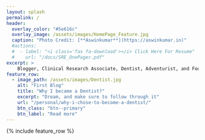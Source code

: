 ```yaml
---
layout: splash
permalink: /
header:
  overlay_color: "#5e616c"
  overlay_image: /assets/images/HomePage_Feature.jpg
  caption: "Photo Credit: [**Aswinkumar**](https://aswinkumar.in)"
  #actions:
  #  - label: "<i class='fas fa-download'></i> Click Here For Resume"
  #    url: "/docs/SRE_OnePager.pdf"
excerpt: >
    Blogger, Clinical Research Associate, Dentist, Adventurist, and Foodie
feature_row:
  - image_path: /assets/images/Dentist.jpg
    alt: "First Blog"
    title: "Why I became a Dentist?"
    excerpt: "Dream, and make sure to follow through it"
    url: "/personal/why-i-chose-to-become-a-dentist/"
    btn_class: "btn--primary"
    btn_label: "Read more"
---
```


{% include feature_row %}
